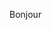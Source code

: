 <script type="module">
  // Import the functions you need from the SDKs you need
  import { initializeApp } from "https://www.gstatic.com/firebasejs/11.1.0/firebase-app.js";
  import { getAnalytics } from "https://www.gstatic.com/firebasejs/11.1.0/firebase-analytics.js";
  // TODO: Add SDKs for Firebase products that you want to use
  // https://firebase.google.com/docs/web/setup#available-libraries

  // Your web app's Firebase configuration
  // For Firebase JS SDK v7.20.0 and later, measurementId is optional
  const firebaseConfig = {
    apiKey: "AIzaSyATDVHbjvsEkSrMZyQyamIoeoY8AeYCR-Q",
    authDomain: "authentification-infochill.firebaseapp.com",
    projectId: "authentification-infochill",
    storageBucket: "authentification-infochill.firebasestorage.app",
    messagingSenderId: "55840485485",
    appId: "1:55840485485:web:6594db136dcd03a6e98f64",
    measurementId: "G-ZW53YFT7Q4"
  };

  // Initialize Firebase
  const app = initializeApp(firebaseConfig);
  const analytics = getAnalytics(app);
</script>

Bonjour